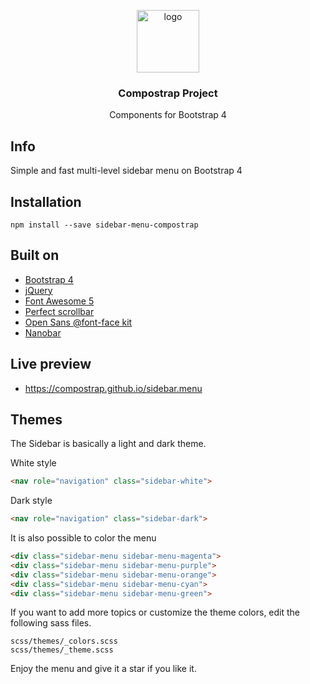 <p align="center">
  <img src="https://avatars0.githubusercontent.com/u/50230834?s=400&u=3551f498f489486fb0ee563171d5fb2d43892a17&v=4" width="100" alt="logo">
</p>

<h3 align="center">Compostrap Project</h3>
<p align="center">Components for Bootstrap 4</p>

## Info
Simple and fast multi-level sidebar menu on Bootstrap 4

## Installation
```
npm install --save sidebar-menu-compostrap
```

## Built on

- [Bootstrap 4](https://getbootstrap.com)
- [jQuery](https://jquery.com)
- [Font Awesome 5](https://fontawesome.com)
- [Perfect scrollbar](https://github.com/mdbootstrap/perfect-scrollbar)
- [Open Sans @font-face kit](https://github.com/FontFaceKit/open-sans)
- [Nanobar](https://github.com/jacoborus/nanobar)

## Live preview

- https://compostrap.github.io/sidebar.menu

## Themes
The Sidebar is basically a light and dark theme.

White style
```html
<nav role="navigation" class="sidebar-white">
```

Dark style
```html
<nav role="navigation" class="sidebar-dark">
```

It is also possible to color the menu
```html
<div class="sidebar-menu sidebar-menu-magenta">
<div class="sidebar-menu sidebar-menu-purple">
<div class="sidebar-menu sidebar-menu-orange">
<div class="sidebar-menu sidebar-menu-cyan">
<div class="sidebar-menu sidebar-menu-green">
```

If you want to add more topics or customize the theme colors, edit the following sass files.
```
scss/themes/_colors.scss
scss/themes/_theme.scss
```

Enjoy the menu and give it a star if you like it.
